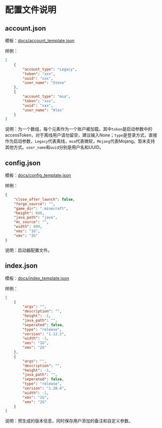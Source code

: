 # 配置文件说明

## account.json
模板：[docs/account_template.json](account_template.json)

样例：
```json
[
    {
        "account_type": "Legacy",
        "token": "xxx",
        "uuid": "xxx",
        "user_name": "Steve"
    }, 
    {
        "account_type": "msa",
        "token": "xxx",
        "uuid": "xxx",
        "user_name": "Alex"
    }
]
```
说明：为一个数组，每个元素作为一个账户被加载。其中`token`是启动参数中的accessToken，对于离线用户请勿留空，建议输入None；`type`是登录方式，直接作为启动参数，`Legacy`代表离线，`msa`代表微软，`Mojang`代表Mojang。暂未支持其他方式。`user_name`和`uuid`分别是用户名和UUID。

## config.json
模板：[docs/config_template.json](config_template.json)

样例：
```json
{
    "close_after_launch": false,
    "forge_source": "",
    "game_dir": ".minecraft",
    "height": 600,
    "java_path": "java",
    "mc_source": "",
    "width": 800,
    "xms": "1G", 
    "xmx": "2G"
}
```
说明：启动器配置文件。

## index.json
模板：[docs/index_template.json](index_template.json)

样例：
```json
[
    {
        "args": "",
        "description": "",
        "height": -1,
        "java_path": "",
        "seperated": false,
        "type": "release",
        "version": "1.12.2",
        "width": -1,
        "xms": "1G",
        "xmx": "2G"
    },
    {
        "args": "",
        "description": "",
        "height": -1,
        "java_path": "",
        "seperated": false,
        "type": "release",
        "version": "1.20.4",
        "width": -1,
        "xms": "1G",
        "xmx": "2G"
    }
]
```
说明：预生成的版本信息，同时保存用户添加的备注和自定义参数。
